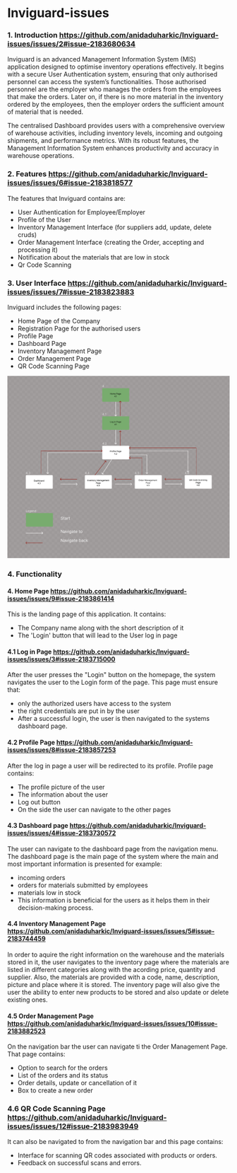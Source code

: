 # Inviguard-issues

### 1. Introduction https://github.com/anidaduharkic/Inviguard-issues/issues/2#issue-2183680634

Inviguard is an advanced Management Information System (MIS) application designed to optimise inventory operations effectively. It begins with a secure User Authentication system, ensuring that only authorised personnel can access the system’s functionalities. Those authorised personnel are the employer who manages the orders from the employees that make the orders. Later on, if there is no more material in the inventory ordered by the employees, then the employer orders the sufficient amount of material that is needed.


The centralised Dashboard provides users with a comprehensive overview of warehouse activities, including inventory levels, incoming and outgoing shipments, and performance metrics. With its robust features, the Management Information System enhances productivity and accuracy in warehouse operations.

### 2. Features https://github.com/anidaduharkic/Inviguard-issues/issues/6#issue-2183818577

The features that Inviguard contains are:

* User Authentication for Employee/Employer
* Profile of the User
* Inventory Management Interface (for suppliers add, update, delete cruds)
* Order Management Interface (creating the Order, accepting and processing it)
* Notification about the materials that are low in stock
* Qr Code Scanning

### 3. User Interface https://github.com/anidaduharkic/Inviguard-issues/issues/7#issue-2183823883

Inviguard includes the following pages:

* Home Page of the Company
* Registration Page for the authorised users
* Profile Page
* Dashboard Page
* Inventory Management Page
* Order Management Page
* QR Code Scanning Page

![alt text](https://github.com/anidaduharkic/Inviguard-issues/blob/5dcb5760b9e757d82b8ef7a545a382eab1f98a93/Inviguard-Sitemap.png "SiteMap")

### 4. Functionality 

#### 4. Home Page https://github.com/anidaduharkic/Inviguard-issues/issues/9#issue-2183861414

This is the landing page of this application.
It contains:

* The Company name along with the short description of it
* The 'Login' button that will lead to the User log in page

#### 4.1 Log in Page https://github.com/anidaduharkic/Inviguard-issues/issues/3#issue-2183715000

After the user presses the "Login" button on the homepage, the system navigates the user to the Login form of the page. This page must ensure that:

* only the authorized users have access to the system
* the right credentials are put in by the user
* After a successful login, the user is then navigated to the systems dashboard page.

#### 4.2 Profile Page https://github.com/anidaduharkic/Inviguard-issues/issues/8#issue-2183857253

After the log in page a user will be redirected to its profile. 
Profile page contains: 

* The profile picture of the user
* The information about the user
* Log out button 
* On the side the user can navigate to the other pages

#### 4.3 Dashboard page https://github.com/anidaduharkic/Inviguard-issues/issues/4#issue-2183730572

The user can navigate to the dashboard page from the navigation menu. The dashboard page is the main page of the system where the main and most important information is presented for example:

* incoming orders
* orders for materials submitted by employees
* materials low in stock
* This information is beneficial for the users as it helps them in their decision-making process.

#### 4.4 Inventory Management Page https://github.com/anidaduharkic/Inviguard-issues/issues/5#issue-2183744459

In order to aquire the right information on the warehouse and the materials stored in it, the user navigates to the inventory page where the materials are listed in different categories along with the acording price, quantity and supplier. Also, the materials are provided with a code, name, description, picture and place where it is stored. The inventory page will also give the user the ability to enter new products to be stored and also update or delete existing ones.

#### 4.5 Order Management Page https://github.com/anidaduharkic/Inviguard-issues/issues/10#issue-2183882523

On the navigation bar the user can navigate ti the Order Management Page.
That page contains:

* Option to search for the orders
* List of the orders and its status
* Order details, update or cancellation of it
* Box to create a new order

### 4.6 QR Code Scanning Page https://github.com/anidaduharkic/Inviguard-issues/issues/12#issue-2183983949

It can also be navigated to from the navigation bar and this page contains:

* Interface for scanning QR codes associated with products or orders.
* Feedback on successful scans and errors.










